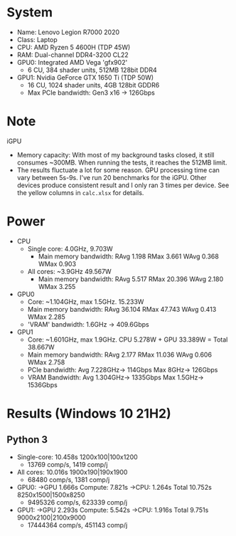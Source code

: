 # System
* Name: Lenovo Legion R7000 2020
* Class: Laptop
* CPU: AMD Ryzen 5 4600H (TDP 45W)
* RAM: Dual-channel DDR4-3200 CL22
* GPU0: Integrated AMD Vega 'gfx902'
  * 6 CU, 384 shader units, 512MB 128bit DDR4
* GPU1: Nvidia GeForce GTX 1650 Ti (TDP 50W)
  * 16 CU, 1024 shader units, 4GB 128bit GDDR6
  * Max PCIe bandwidth: Gen3 x16 -> 126Gbps


# Note
iGPU
* Memory capacity: With most of my background tasks closed, it still consumes ~300MB. When running the tests, it reaches the 512MB limit.
* The results fluctuate a lot for some reason. GPU processing time can vary between 5s-9s. I've run 20 benchmarks for the iGPU. Other devices produce consistent result and I only ran 3 times per device. See the yellow columns in `calc.xlsx` for details.


# Power
* CPU
  * Single core: 4.0GHz, 9.703W
    * Main memory bandwidth: RAvg 1.198 RMax 3.661 WAvg 0.368 WMax 0.903
  * All cores: ~3.9GHz 49.567W
    * Main memory bandwidth: RAvg 5.517 RMax 20.396 WAvg 2.180 WMax 3.255
* GPU0
  * Core: ~1.104GHz, max 1.5GHz. 15.233W
  * Main memory bandwidth: RAvg 36.104 RMax 47.743 WAvg 0.413 WMax 2.285
  * 'VRAM' bandwidth: 1.6GHz -> 409.6Gbps
* GPU1
  * Core: ~1.601GHz, max 1.9GHz. CPU 5.278W + GPU 33.389W = Total 38.667W
  * Main memory bandwidth: RAvg 2.177 RMax 11.036 WAvg 0.606 WMax 2.758
  * PCIe bandwidth: Avg 7.228GHz-> 114Gbps Max 8GHz-> 126Gbps
  * VRAM Bandwidth: Avg 1.304GHz-> 1335Gbps Max 1.5GHz-> 1536Gbps


# Results (Windows 10 21H2)
## Python 3
* Single-core: 10.458s 1200x100|100x1200
  * 13769 comp/s, 1419 comp/j
* All cores: 10.016s 1900x190|190x1900
  * 68480 comp/s, 1381 comp/j
* GPU0: ->GPU 1.666s Compute: 7.821s ->CPU: 1.264s Total 10.752s 8250x1500|1500x8250
  * 9495326 comp/s, 623339 comp/j
* GPU1: ->GPU 2.293s Compute: 5.542s ->CPU: 1.916s Total 9.751s 9000x2100|2100x9000
  * 17444364 comp/s, 451143 comp/j
